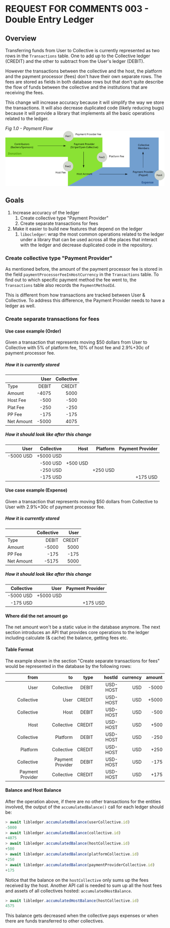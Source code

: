 # REQUEST FOR COMMENTS 003 - Double Entry Ledger

## Overview

Transferring funds from User to Collective is currently represented as
two rows in the `Transactions` table. One to add up to the Collective
ledger (CREDIT) and the other to subtract from the User's ledger
(DEBIT).

However the transactions between the collective and the host, the
platform and the payment processor (fees) don't have their own
separate rows. The fees are stored as fields in both database rows but
that don't quite describe the flow of funds between the collective and
the institutions that are receiving the fees.

This change will increase accuracy because it will simplify the way we
store the transactions. It will also decrease duplicated code (likely
reducing bugs) because it will provide a library that implements all
the basic operations related to the ledger.

*Fig 1.0 - Payment Flow*
![Payment Flow](./imgs/payment-flow.svg "Payment Flow")

## Goals

1. Increase accuracy of the ledger
   1. Create collective type "Payment Provider"
   2. Create separate transactions for fees
2. Make it easier to build new features that depend on the ledger
   1. `libocledger`: wrap the most common operations related to the
      ledger under a library that can be used across all the places
      that interact with the ledger and decrease duplicated code in
      the repository.

### Create collective type "Payment Provider"

As mentioned before, the amount of the payment processor fee is stored
in the field `paymentProcessorFeeInHostCurrency` in the `Transactions`
table. To find out to which specific payment method the fee went to,
the `Transactions` table also records the `PaymentMethodId`.

This is different from how transactions are tracked between User &
Collective. To address this difference, the Payment Provider needs to
have a ledger as well.

### Create separate transactions for fees

#### Use case example (Order)

Given a transaction that represents moving $50 dollars from User to
Collective with 5% of platform fee, 10% of host fee and 2.9%+30c of
payment processor fee.

##### How it is currently stored

|            |  User | Collective |
|------------|------:|-----------:|
| Type       | DEBIT |     CREDIT |
| Amount     | -4075 |       5000 |
| Host Fee   |  -500 |       -500 |
| Plat Fee   |  -250 |       -250 |
| PP Fee     |  -175 |       -175 |
| Net Amount | -5000 |       4075 |

##### How it should look like after this change

|      User | Collective |     Host | Platform | Payment Provider |
|----------:|-----------:|---------:|---------:|-----------------:|
| -5000 USD |  +5000 USD |          |          |                  |
|           |   -500 USD | +500 USD |          |                  |
|           |   -250 USD |          | +250 USD |                  |
|           |   -175 USD |          |          |         +175 USD |

#### Use case example (Expense)

Given a transaction that represents moving $50 dollars from Collective
to User with 2.9%+30c of payment processor fee.

##### How it is currently stored

|            | Collective |   User |
|------------|-----------:|-------:|
| Type       |      DEBIT | CREDIT |
| Amount     |      -5000 |   5000 |
| PP Fee     |       -175 |   -175 |
| Net Amount |      -5175 |   5000 |

##### How it should look like after this change

| Collective |      User | Payment Provider |
|-----------:|----------:|-----------------:|
|  -5000 USD | +5000 USD |                  |
|   -175 USD |           |         +175 USD |

#### Where did the net amount go

The net amount won't be a static value in the database anymore. The
next section introduces an API that provides core operations to the
ledger including calculate (& cache) the balance, getting fees etc.

#### Table Format

The example shown in the section "Create separate transactions for
fees" would be represented in the database by the following rows:

|             from |               to |   type |   hostId | currency | amount |
|-----------------:|-----------------:|-------:|---------:|---------:|-------:|
|             User |       Collective |  DEBIT | USD-HOST |      USD |  -5000 |
|       Collective |             User | CREDIT | USD-HOST |      USD |  +5000 |
|       Collective |             Host |  DEBIT | USD-HOST |      USD |   -500 |
|             Host |       Collective | CREDIT | USD-HOST |      USD |   +500 |
|       Collective |         Platform |  DEBIT | USD-HOST |      USD |   -250 |
|         Platform |       Collective | CREDIT | USD-HOST |      USD |   +250 |
|       Collective | Payment Provider |  DEBIT | USD-HOST |      USD |   -175 |
| Payment Provider |       Collective | CREDIT | USD-HOST |      USD |   +175 |

#### Balance and Host Balance

After the operation above, if there are no other transactions for the
entities involved, the output of the `accumulatedBalance()` call for
each ledger should be:

```javascript
> await libledger.accumulatedBalance(userCollective.id)
-5000
> await libledger.accumulatedBalance(collective.id)
+4075
> await libledger.accumulatedBalance(hostCollective.id)
+500
> await libledger.accumulatedBalance(platformCollective.id)
+250
> await libledger.accumulatedBalance(paymentProviderCollective.id)
+175
```

Notice that the balance on the `hostCollective` only sums up the fees
received by the host. Another API call is needed to sum up all the
host fees and assets of all collectives hosted:
`accumulatedHostBalance`.

```javascript
> await libledger.accumulatedHostBalance(hostCollective.id)
4575
```

This balance gets decreased when the collective pays expenses or when
there are funds transferred to other collectives.
